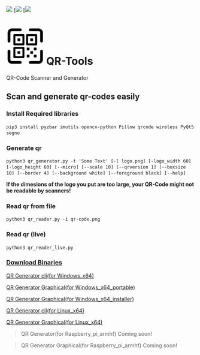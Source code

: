 [![](https://img.shields.io/badge/version-2.0-green)](https://github.com/coder12341/qr-tools/releases/tag/2.0)
[![](https://img.shields.io/badge/license-GPLv3-blue)
[![](https://img.shields.io/badge/language-Python3-red)
# ![icon](icon.png) QR-Tools
QR-Code Scanner and Generator

## Scan and generate qr-codes easily
### Install Required libraries
```
pip3 install pyzbar imutils opencv-python Pillow qrcode wireless PyQt5 segno
```
### Generate qr
```
python3 qr_generator.py -t 'Some Text' [-l logo.png] [-logo_width 60] [-logo_height 60] [--micro] [--scale 10] [--qrversion 1] [--boxsize 10] [--border 4] [--background white] [--foreground black] [--help]
```
**If the dimesions of the logo you put are too large, your QR-Code might not be readable by scanners!**

### Read qr from file
```
python3 qr_reader.py -i qr-code.png
```

### Read qr (live)
```
python3 qr_reader_live.py
```

### [Download Binaries](https://github.com/coder12341/qr-tools/releases)

[QR Generator cli(for Windows_x64)](https://github.com/coder12341/qr-tools/releases/download/2.0/qr-generator-cli_win_x64.exe)

[QR Generator Graphical(for Windows_x64_portable)](https://github.com/coder12341/qr-tools/releases/download/v2.0/QR.Generator_portable_win_x64.zip)

[QR Generator Graphical(for Windows_x64_installer)](https://github.com/coder12341/qr-tools/releases/download/v2.0/QR.Generator.setup_win_x64.exe)

[QR Generator cli(for Linux_x64)](https://github.com/coder12341/qr-tools/releases/download/2.0/qr-generator-cli_linux_x64)

[QR Generator Graphical(for Linux_x64)](https://github.com/coder12341/qr-tools/releases/download/2.0/QR.Generator_linux_x64.tar.xz)

>QR Generator(for Raspberry_pi_armhf) Coming soon!
>

>QR Generator Graphical(for Raspberry_pi_armhf) Coming soon!
>
